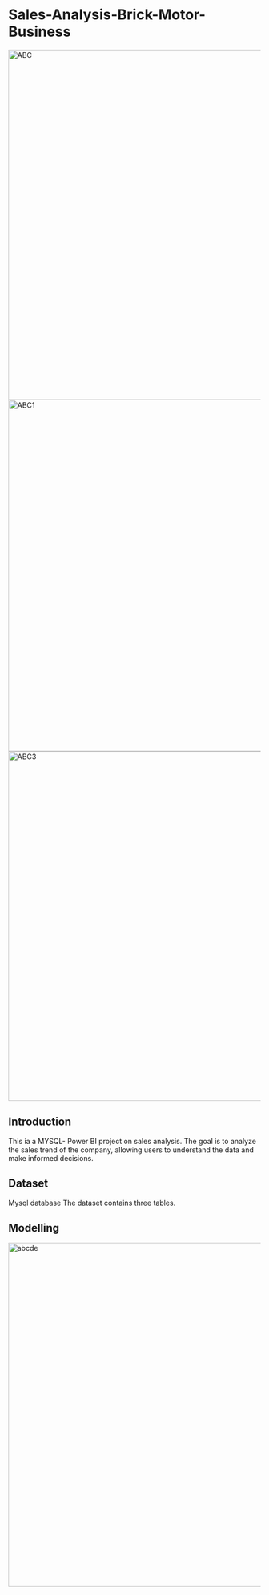 # Sales-Analysis-Brick-Motor-Business

<img width="698" alt="ABC" src="https://github.com/ishita9988/Sales-Analysis-Brick-Motor-Business/assets/129153274/dabba19a-59d8-4b8a-83fd-7b3cea83fe7d">


<img width="701" alt="ABC1" src="https://github.com/ishita9988/Sales-Analysis-Brick-Motor-Business/assets/129153274/448f003f-1e61-49dd-a1bc-8c256da8b37b">


<img width="697" alt="ABC3" src="https://github.com/ishita9988/Sales-Analysis-Brick-Motor-Business/assets/129153274/de8a0afa-0e2d-4684-a638-e129a2b1a7f5">





## Introduction
This ia a MYSQL- Power BI project on sales analysis. The goal is to analyze the sales trend of the company, allowing users to understand the data and make informed decisions.

## Dataset
Mysql database
The dataset contains three tables.

## Modelling

<img width="686" alt="abcde" src="https://github.com/ishita9988/Sales-Analysis-Brick-Motor-Business/assets/129153274/12ac7a80-c735-487a-8110-bd8810da7e04">




